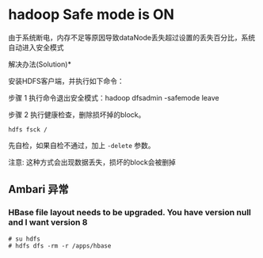 # hadoop Safe mode is ON

由于系统断电，内存不足等原因导致dataNode丢失超过设置的丢失百分比，系统自动进入安全模式

解决办法(Solution)*

安装HDFS客户端，并执行如下命令：

步骤 1     执行命令退出安全模式：hadoop dfsadmin -safemode leave

步骤 2     执行健康检查，删除损坏掉的block。  


```
hdfs fsck /
```

先自检，如果自检不通过，加上 `-delete` 参数。

注意: 这种方式会出现数据丢失，损坏的block会被删掉

## Ambari 异常

### HBase file layout needs to be upgraded. You have version null and I want version 8

```
# su hdfs
# hdfs dfs -rm -r /apps/hbase
```
